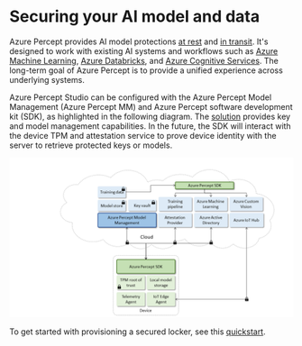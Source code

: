 # Securing your AI model and data

Azure Percept provides AI model protections [at rest](protection-at-rest.md) and [in transit](protection-in-transit.md). It's designed to work with existing AI systems and workflows such as [Azure Machine Learning](https://azure.microsoft.com/en-us/services/machine-learning/), [Azure Databricks](https://azure.microsoft.com/en-us/services/databricks/), and [Azure Cognitive Services](https://azure.microsoft.com/en-us/services/cognitive-services/). The long-term goal of Azure Percept is to provide a unified experience across underlying systems.

Azure Percept Studio can be configured with the Azure Percept Model Management (Azure Percept MM) and Azure Percept software development kit (SDK), as highlighted in the following diagram. The [solution](server-topology.md) provides key and model management capabilities. In the future, the SDK will interact with the device TPM and attestation service to prove device identity with the server to retrieve protected keys or models.

![Architecture](./imgs/architecture.png) 

To get started with provisioning a secured locker, see this [quickstart](provision-a-secured-locker.md).
